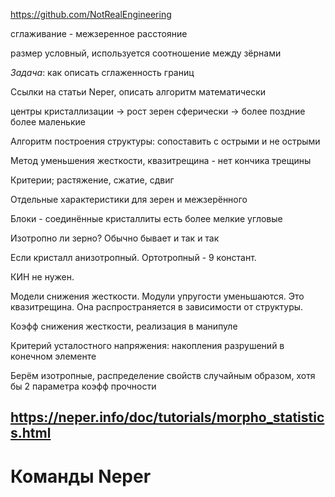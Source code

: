 https://github.com/NotRealEngineering

сглаживание - межзеренное расстояние

размер условный, используется соотношение между зёрнами

*Задача*: как описать сглаженность границ

Ссылки на статьи Neper, описать алгоритм математически

центры кристаллизации ->  рост зерен сферически -> более поздние более маленькие

Алгоритм построения структуры: сопоставить с острыми и не острыми

Метод уменьшения жесткости, квазитрещина - нет кончика трещины

Критерии; растяжение, сжатие, сдвиг

Отдельные характеристики для зерен и межзерённого

Блоки - соединённые кристаллиты есть более мелкие угловые

Изотропно ли зерно? Обычно бывает и так и так

Если кристалл анизотропный. Ортотропный - 9 констант.

КИН не нужен.

Модели снижения жесткости. Модули упругости уменьшаются. Это квазитрещина. Она распространяется в зависимости от структуры.

Коэфф снижения жесткости, реализация в манипуле

Критерий усталостного напряжения: накопления разрушений в конечном элементе

Берём изотропные, распределение свойств случайным образом, хотя бы 2 параметра коэфф прочности

https://neper.info/doc/tutorials/morpho_statistics.html
---
# Команды Neper

